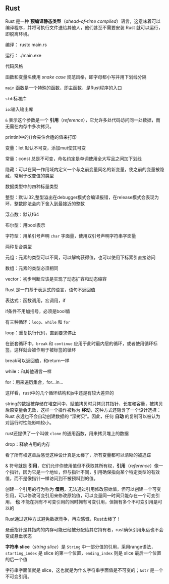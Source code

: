 ## Rust



Rust 是一种 **预编译静态类型**（*ahead-of-time compiled*）语言，这意味着可以编译程序，并将可执行文件送给其他人，他们甚至不需要安装 Rust 就可以运行，即脱离环境。

编译： rustc main.rs 

运行： ./main.exe



代码风格

函数和变量名使用 *snake case* 规范风格，即字母都小写并用下划线分隔



`main` 函数是一个特殊的函数，即主函数，是Rust程序的入口



`std`:标准库



`io`:输入输出库



`&` 表示这个参数是一个 **引用**（*reference*），它允许多处代码访问同一处数据，而无需在内存中多次拷贝。



println!中的{}会夹住合适的值来打印



变量：let 默认不可变，添加mut使其可变

常量：const 总是不可变，命名约定是单词使用全大写且之间加下划线

隐藏：可以在同一作用域内定义一个与之前变量同名的新变量，使之前的变量被隐藏，常用于改变值的类型



数据类型中的四种标量类型

整型：默认i32,整型溢出在debugger模式会编译报错，在release模式会表现为环，整数除法会向下舍入到最接近的整数

浮点数：默认f64

布尔型：用bool表示

字符型：用单引号声明 `char` 字面量，使用双引号声明字符串字面量



两种复合类型

元组：元素的类型可以不同，可以解构获得值，也可以使用下标索引直接访问

数组：元素的类型必须相同

vector：初步判断应该是实现了动态扩容和动态缩容



Rust 是一门基于表达式的语言，语句不返回值

表达式：函数调用，宏调用，if



if条件不用加括号，必须是bool值



有三种循环：`loop`、`while` 和 `for`

loop：重复执行代码，直到要求停止

在嵌套循环中，`break` 和 `continue` 应用于此时最内层的循环，或者使用循环标签，这样就会被作用于被标签的循环

break可以返回值，和return一样



while：和其他语言一样



for：用来遍历集合，for...in...

这样看，rust中的几个循环结构和js中还是有较大差异的



string的数据被存储在堆空间中，赋值拷贝时只拷贝其指针、长度和容量，被拷贝后原变量会无效，这样一个操作被称为 **移动**，这种方式还隐含了一个设计选择：Rust 永远也不会自动创建数据的 “深拷贝”。因此，任何 **自动** 的复制可以被认为对运行时性能影响较小。

rust还提供了一个叫做 `clone` 的通用函数，用来拷贝堆上的数据

drop：释放占用的内存

看了所有权这章后感觉这种设计真是太棒了，所有变量都可以清晰的被追踪



& 符号就是 **引用**，它们允许你使用值但不获取其所有权，**引用**（*reference*）像一个指针，因为它是一个地址，但与指针不同，引用确保指向某个特定类型的有效值，而不是像指针一样访问到不被预料到的值。

创建一个引用的行为称为 **借用**，无法通过引用修改原始值，但可以创建一个可变引用，可以修改可变引用来修改原始值，可以变量同一时间只能存在一个可变引用， **也** 不能在拥有不可变引用的同时拥有可变引用，但拥有多个不可变引用是可以的

Rust通过这种方式避免数据竞争，再次感慨，Rust太棒了！

悬垂指针是其指向的内存可能已经被分配给其它持有者，rust确保引用永远也不会变成悬垂状态



**字符串 slice**（*string slice*）是 `String` 中一部分值的引用，采用range语法，`starting_index` 是 slice 的第一个位置，`ending_index` 则是 slice 最后一个位置的后一个值

字符串字面值就是 slice，这也就是为什么字符串字面值是不可变的；`&str` 是一个不可变引用。